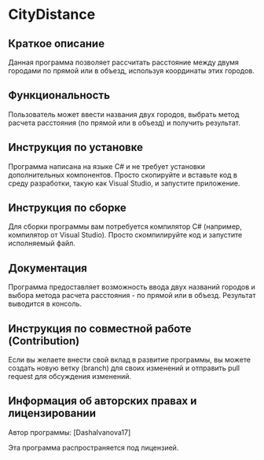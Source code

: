 # CityDistance
<h2>Краткое описание</h2>
<p>Данная программа позволяет рассчитать расстояние между двумя городами по прямой или в объезд, используя координаты этих городов.</p>

<h2>Функциональность</h2>
<p>Пользователь может ввести названия двух городов, выбрать метод расчета расстояния (по прямой или в объезд) и получить результат.</p>

<h2>Инструкция по установке</h2>
<p>Программа написана на языке C# и не требует установки дополнительных компонентов. Просто скопируйте и вставьте код в среду разработки, такую как Visual Studio, и запустите приложение.</p>

<h2>Инструкция по сборке</h2>
<p>Для сборки программы вам потребуется компилятор C# (например, компилятор от Visual Studio). Просто скомпилируйте код и запустите исполняемый файл.</p>

<h2>Документация</h2>
<p>Программа предоставляет возможность ввода двух названий городов и выбора метода расчета расстояния - по прямой или в объезд. Результат выводится в консоль.</p>

<h2>Инструкция по совместной работе (Contribution)</h2>
<p>Если вы желаете внести свой вклад в развитие программы, вы можете создать новую ветку (branch) для своих изменений и отправить pull request для обсуждения изменений.</p>

<h2>Информация об авторских правах и лицензировании</h2>
<p>Автор программы: [DashaIvanova17]</p>
<p>Эта программа распространяется под лицензией.</p>
